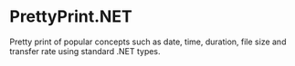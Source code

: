 PrettyPrint.NET
==============

Pretty print of popular concepts such as date, time, duration, file size and transfer rate using standard .NET types.
